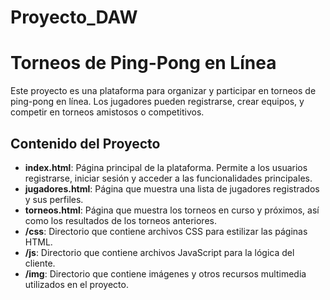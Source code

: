 # Proyecto_DAW

# Torneos de Ping-Pong en Línea

Este proyecto es una plataforma para organizar y participar en torneos de ping-pong en línea. Los jugadores pueden registrarse, crear equipos, y competir en torneos amistosos o competitivos.

## Contenido del Proyecto

- **index.html**: Página principal de la plataforma. Permite a los usuarios registrarse, iniciar sesión y acceder a las funcionalidades principales.
- **jugadores.html**: Página que muestra una lista de jugadores registrados y sus perfiles.
- **torneos.html**: Página que muestra los torneos en curso y próximos, así como los resultados de los torneos anteriores.
- **/css**: Directorio que contiene archivos CSS para estilizar las páginas HTML.
- **/js**: Directorio que contiene archivos JavaScript para la lógica del cliente.
- **/img**: Directorio que contiene imágenes y otros recursos multimedia utilizados en el proyecto.